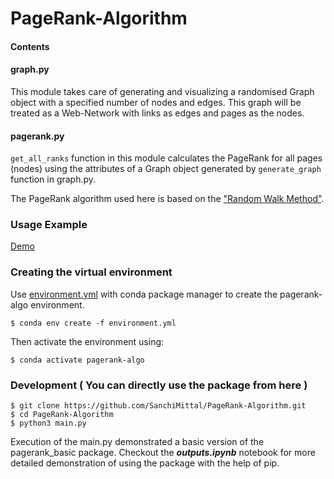 # PageRank-Algorithm

#### Contents
#### graph.py
This module takes care of generating and visualizing a randomised Graph object with a specified number of nodes and edges.
This graph will be treated as a Web-Network with links as edges and pages as the nodes.

#### pagerank.py
```get_all_ranks``` function in this module calculates the PageRank for all pages (nodes) using the attributes of a Graph object generated by ```generate_graph``` function in graph.py.

The PageRank algorithm used here is based on the ["Random Walk Method"](https://en.wikipedia.org/wiki/Random_walk).

### Usage Example
[Demo](https://github.com/SanchiMittal/PageRank-Algorithm/blob/main/outputs.ipynb)

### Creating the virtual environment 

Use [environment.yml](https://github.com/SanchiMittal/PageRank-Algorithm/blob/main/environment.yml) with conda package manager to create the pagerank-algo environment.

    $ conda env create -f environment.yml

Then activate the environment using:

    $ conda activate pagerank-algo


### Development ( You can directly use the package from here )

<!-- <pre> -->
    $ git clone https://github.com/SanchiMittal/PageRank-Algorithm.git
    $ cd PageRank-Algorithm
    $ python3 main.py
<!-- </pre> -->

Execution of the main.py demonstrated a basic version of the pagerank_basic package. Checkout the <strong><i>outputs.ipynb</i></strong> notebook for more detailed demonstration of using the package with the help of pip.

